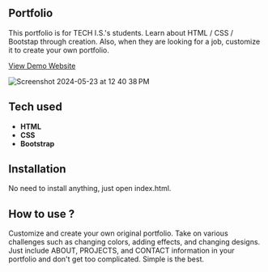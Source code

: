 ## Portfolio

This portfolio is for TECH I.S.'s students. Learn about HTML / CSS / Bootstap through creation. Also, when they are looking for a job, customize it to create your own portfolio.

[View Demo Website](https://taufeeq1996.github.io/portfolio1/)

![Screenshot 2024-05-23 at 12 40 38 PM](https://github.com/Taufeeq1996/portfolio1/assets/144101745/8603fd81-9c55-45a3-a457-b9f012a93df3)



## Tech used
- **HTML**
- **CSS**
- **Bootstrap**

## Installation

No need to install anything, just open index.html.

## How to use ?
Customize and create your own original portfolio. Take on various challenges such as changing colors, adding effects, and changing designs. Just include ABOUT, PROJECTS, and CONTACT information in your portfolio and don't get too complicated. Simple is the best.
